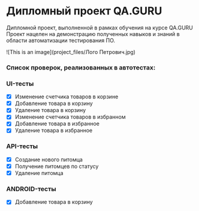 # Дипломный проект QA.GURU

Дипломной проект, выполненной в рамках обучения на курсе QA.GURU
Проект нацелен на демонстрацию полученных навыков и знаний в области автоматизации тестирования ПО.

![This is an image](project_files/Лого Петрович.jpg)

<h3> Список проверок, реализованных в автотестах:</h3>

### UI-тесты
- [x] Изменение счетчика товаров в корзине
- [x] Добавление товара в корзину
- [x] Удаление товара в корзину
- [x] Изменение счетчика товаров в избранном
- [x] Добавление товара в избранное
- [x] Удаление товара в избранное

### API-тесты
- [x] Создание нового питомца
- [x] Получение питомцев по статусу
- [x] Удаление питомца

### ANDROID-тесты
- [x] Добавление товара в корзину
